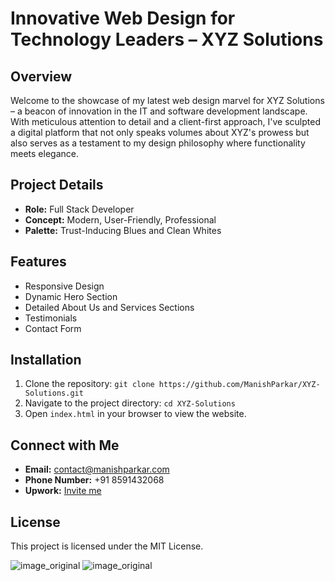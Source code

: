 # Innovative Web Design for Technology Leaders – XYZ Solutions

## Overview
Welcome to the showcase of my latest web design marvel for XYZ Solutions – a beacon of innovation in the IT and software development landscape. With meticulous attention to detail and a client-first approach, I've sculpted a digital platform that not only speaks volumes about XYZ's prowess but also serves as a testament to my design philosophy where functionality meets elegance.

## Project Details
- **Role:** Full Stack Developer
- **Concept:** Modern, User-Friendly, Professional
- **Palette:** Trust-Inducing Blues and Clean Whites

## Features
- Responsive Design
- Dynamic Hero Section
- Detailed About Us and Services Sections
- Testimonials
- Contact Form

## Installation
1. Clone the repository: `git clone https://github.com/ManishParkar/XYZ-Solutions.git`
2. Navigate to the project directory: `cd XYZ-Solutions`
3. Open `index.html` in your browser to view the website.

## Connect with Me
- **Email:** contact@manishparkar.com
- **Phone Number:** +91 8591432068
- **Upwork:** [Invite me](https://www.upwork.com)

## License
This project is licensed under the MIT License.


![image_original](https://github.com/user-attachments/assets/65de6d53-646e-4fef-83c2-9b02efa14334)
![image_original](https://github.com/user-attachments/assets/19fe4e31-ff49-4a0a-8fdc-88f72a74f043)
